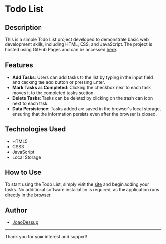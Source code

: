 # Todo List

## Description
This is a simple Todo List project developed to demonstrate basic web development skills, including HTML, CSS, and JavaScript. The project is hosted using GitHub Pages and can be accessed [here](https://joaodessup.github.io/Todo-List/).

## Features
- **Add Tasks**: Users can add tasks to the list by typing in the input field and clicking the add button or pressing Enter.
- **Mark Tasks as Completed**: Clicking the checkbox next to each task moves it to the completed tasks section.
- **Delete Tasks**: Tasks can be deleted by clicking on the trash can icon next to each task.
- **Data Persistence**: Tasks added are saved in the browser's local storage, ensuring that the information persists even after the browser is closed.

## Technologies Used
- HTML5
- CSS3
- JavaScript
- Local Storage

## How to Use
To start using the Todo List, simply visit the [site](https://joaodessup.github.io/Todo-List/) and begin adding your tasks. No additional software installation is required, as the application runs directly in the browser.


## Author
- [JoaoDessup](https://github.com/joaodessup)

---

Thank you for your interest and support!
